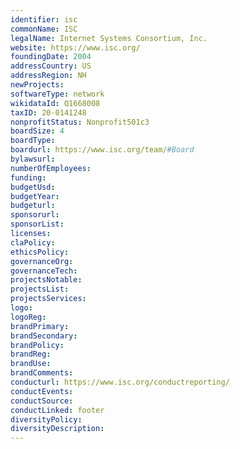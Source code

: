 ```yaml
---
identifier: isc
commonName: ISC
legalName: Internet Systems Consortium, Inc.
website: https://www.isc.org/
foundingDate: 2004
addressCountry: US
addressRegion: NH
newProjects:
softwareType: network
wikidataId: Q1668008
taxID: 20-0141248
nonprofitStatus: Nonprofit501c3
boardSize: 4
boardType:
boardurl: https://www.isc.org/team/#Board
bylawsurl:
numberOfEmployees:
funding:
budgetUsd:
budgetYear:
budgeturl:
sponsorurl:
sponsorList:
licenses:
claPolicy:
ethicsPolicy:
governanceOrg:
governanceTech:
projectsNotable:
projectsList:
projectsServices:
logo:
logoReg:
brandPrimary:
brandSecondary:
brandPolicy:
brandReg:
brandUse:
brandComments:
conducturl: https://www.isc.org/conductreporting/
conductEvents:
conductSource:
conductLinked: footer
diversityPolicy:
diversityDescription:
---
```


